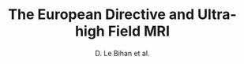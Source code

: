 ---
cat: ciel
subcat: neurophysics
bestof: false
author: D. Le Bihan et al.
title: The European Directive and Ultra-high Field MRI
year: 2009
type: misc
---